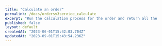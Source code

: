 ```yaml
---
title: "Calculate an order"
permalink: /docs/ordersv3service_calculate
excerpt: "Run the calculation process for the order and return all the relevant information related to the order. Additionally, store the last calculation of the order so the user can query the order details without needing to run the calculate function again.\nA flag indicating whether the order needs to be recalculated will be set to false after running this process.\nAn order needs to be calculated before proceeding to the submit to kitchen, add payment or checkout processes. Submitting to the kitchen and adding payments do not alter the state of the \"needs to be recalculated\" flag."
published: false
layout: default
createdAt: "2023-06-01T15:42:03.704Z"
updatedAt: "2023-09-01T15:43:54.236Z"
---
```

